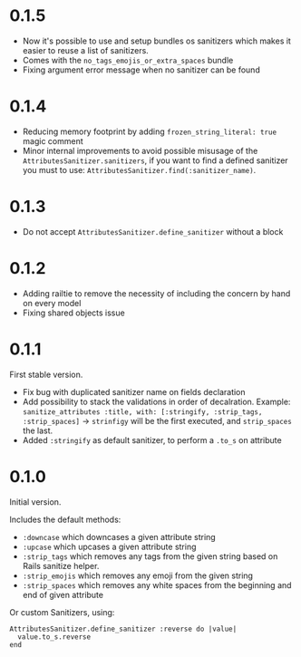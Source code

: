 # 0.1.5

- Now it's possible to use and setup bundles os sanitizers which makes it easier to reuse a list of sanitizers.
- Comes with the `no_tags_emojis_or_extra_spaces` bundle
- Fixing argument error message when no sanitizer can be found

# 0.1.4

- Reducing memory footprint by adding `frozen_string_literal: true` magic comment
- Minor internal improvements to avoid possible misusage of the `AttributesSanitizer.sanitizers`, if you want to find a defined sanitizer you must to use: `AttributesSanitizer.find(:sanitizer_name)`.

# 0.1.3

- Do not accept `AttributesSanitizer.define_sanitizer` without a block

# 0.1.2

- Adding railtie to remove the necessity of including the concern by hand on every model
- Fixing shared objects issue

# 0.1.1

First stable version.

- Fix bug with duplicated sanitizer name on fields declaration
- Add possibility to stack the validations in order of decalration. Example: `sanitize_attributes :title, with: [:stringify, :strip_tags, :strip_spaces]` -> `strinfigy` will be the first executed, and `strip_spaces` the last.
- Added `:stringify` as default sanitizer, to perform a `.to_s` on attribute

# 0.1.0

Initial version.

Includes the default methods:

- `:downcase` which downcases a given attribute string
- `:upcase` which upcases a given attribute string
- `:strip_tags` which removes any tags from the given string based on Rails sanitize helper.
- `:strip_emojis` which removes any emoji from the given string
- `:strip_spaces` which removes any white spaces from the beginning and end of given attribute

Or custom Sanitizers, using:

```
AttributesSanitizer.define_sanitizer :reverse do |value|
  value.to_s.reverse
end
```
